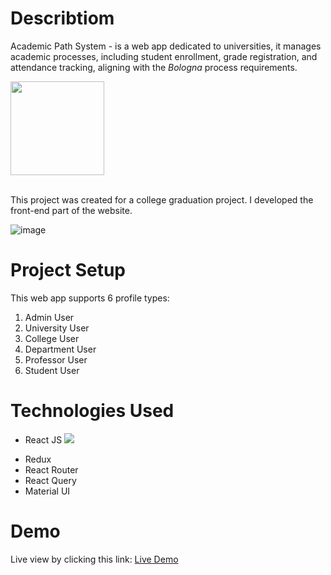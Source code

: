 # Describtiom
Academic Path System - is a web app dedicated to universities, it manages academic processes, including student enrollment, grade registration, and attendance tracking, aligning with the *Bologna* process requirements.
<div style={{text-align:left}} ><img src="https://github.com/noorit2/AcademicPathSystem/assets/88791090/a1d7c1eb-8a4d-4b68-b1bb-caa919af7543" width="150" textAlign="left"/></div>
<br/>

This project was created for a college graduation project.
I developed the front-end part of the website.
<br/>

![image](https://github.com/noorit2/AcademicPathSystem/assets/88791090/6043788d-bcfc-47a5-8ca4-5ddc8498ceb5)

# Project Setup
This web app supports 6 profile types:
1. Admin User
2. University User
3. College User
4. Department User
5. Professor User
6. Student User

# Technologies Used
* <p> React JS <img style={{vertical-align:"meddle"}} src="https://img.shields.io/badge/React-20232A?style=for-the-badge&logo=react&logoColor=61DAFB" /> </p>
* Redux
* React Router
* React Query
* Material UI

# Demo
Live view by clicking this link: [Live Demo](https://bola-82857.web.app/)
